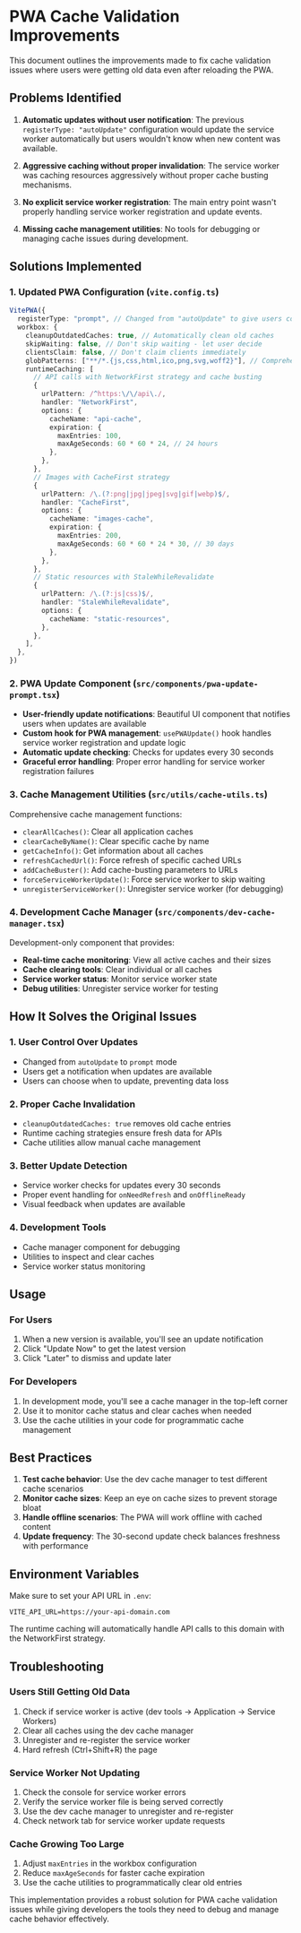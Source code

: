 # PWA Cache Validation Improvements

This document outlines the improvements made to fix cache validation issues where users were getting old data even after reloading the PWA.

## Problems Identified

1. **Automatic updates without user notification**: The previous `registerType: "autoUpdate"` configuration would update the service worker automatically but users wouldn't know when new content was available.

2. **Aggressive caching without proper invalidation**: The service worker was caching resources aggressively without proper cache busting mechanisms.

3. **No explicit service worker registration**: The main entry point wasn't properly handling service worker registration and update events.

4. **Missing cache management utilities**: No tools for debugging or managing cache issues during development.

## Solutions Implemented

### 1. Updated PWA Configuration (`vite.config.ts`)

```typescript
VitePWA({
  registerType: "prompt", // Changed from "autoUpdate" to give users control
  workbox: {
    cleanupOutdatedCaches: true, // Automatically clean old caches
    skipWaiting: false, // Don't skip waiting - let user decide
    clientsClaim: false, // Don't claim clients immediately
    globPatterns: ["**/*.{js,css,html,ico,png,svg,woff2}"], // Comprehensive file patterns
    runtimeCaching: [
      // API calls with NetworkFirst strategy and cache busting
      {
        urlPattern: /^https:\/\/api\./,
        handler: "NetworkFirst",
        options: {
          cacheName: "api-cache",
          expiration: {
            maxEntries: 100,
            maxAgeSeconds: 60 * 60 * 24, // 24 hours
          },
        },
      },
      // Images with CacheFirst strategy
      {
        urlPattern: /\.(?:png|jpg|jpeg|svg|gif|webp)$/,
        handler: "CacheFirst",
        options: {
          cacheName: "images-cache",
          expiration: {
            maxEntries: 200,
            maxAgeSeconds: 60 * 60 * 24 * 30, // 30 days
          },
        },
      },
      // Static resources with StaleWhileRevalidate
      {
        urlPattern: /\.(?:js|css)$/,
        handler: "StaleWhileRevalidate",
        options: {
          cacheName: "static-resources",
        },
      },
    ],
  },
})
```

### 2. PWA Update Component (`src/components/pwa-update-prompt.tsx`)

- **User-friendly update notifications**: Beautiful UI component that notifies users when updates are available
- **Custom hook for PWA management**: `usePWAUpdate()` hook handles service worker registration and update logic
- **Automatic update checking**: Checks for updates every 30 seconds
- **Graceful error handling**: Proper error handling for service worker registration failures

### 3. Cache Management Utilities (`src/utils/cache-utils.ts`)

Comprehensive cache management functions:

- `clearAllCaches()`: Clear all application caches
- `clearCacheByName()`: Clear specific cache by name
- `getCacheInfo()`: Get information about all caches
- `refreshCachedUrl()`: Force refresh of specific cached URLs
- `addCacheBuster()`: Add cache-busting parameters to URLs
- `forceServiceWorkerUpdate()`: Force service worker to skip waiting
- `unregisterServiceWorker()`: Unregister service worker (for debugging)

### 4. Development Cache Manager (`src/components/dev-cache-manager.tsx`)

Development-only component that provides:

- **Real-time cache monitoring**: View all active caches and their sizes
- **Cache clearing tools**: Clear individual or all caches
- **Service worker status**: Monitor service worker state
- **Debug utilities**: Unregister service worker for testing

## How It Solves the Original Issues

### 1. **User Control Over Updates**
- Changed from `autoUpdate` to `prompt` mode
- Users get a notification when updates are available
- Users can choose when to update, preventing data loss

### 2. **Proper Cache Invalidation**
- `cleanupOutdatedCaches: true` removes old cache entries
- Runtime caching strategies ensure fresh data for APIs
- Cache utilities allow manual cache management

### 3. **Better Update Detection**
- Service worker checks for updates every 30 seconds
- Proper event handling for `onNeedRefresh` and `onOfflineReady`
- Visual feedback when updates are available

### 4. **Development Tools**
- Cache manager component for debugging
- Utilities to inspect and clear caches
- Service worker status monitoring

## Usage

### For Users
1. When a new version is available, you'll see an update notification
2. Click "Update Now" to get the latest version
3. Click "Later" to dismiss and update later

### For Developers
1. In development mode, you'll see a cache manager in the top-left corner
2. Use it to monitor cache status and clear caches when needed
3. Use the cache utilities in your code for programmatic cache management

## Best Practices

1. **Test cache behavior**: Use the dev cache manager to test different cache scenarios
2. **Monitor cache sizes**: Keep an eye on cache sizes to prevent storage bloat
3. **Handle offline scenarios**: The PWA will work offline with cached content
4. **Update frequency**: The 30-second update check balances freshness with performance

## Environment Variables

Make sure to set your API URL in `.env`:
```
VITE_API_URL=https://your-api-domain.com
```

The runtime caching will automatically handle API calls to this domain with the NetworkFirst strategy.

## Troubleshooting

### Users Still Getting Old Data
1. Check if service worker is active (dev tools → Application → Service Workers)
2. Clear all caches using the dev cache manager
3. Unregister and re-register the service worker
4. Hard refresh (Ctrl+Shift+R) the page

### Service Worker Not Updating
1. Check the console for service worker errors
2. Verify the service worker file is being served correctly
3. Use the dev cache manager to unregister and re-register
4. Check network tab for service worker update requests

### Cache Growing Too Large
1. Adjust `maxEntries` in the workbox configuration
2. Reduce `maxAgeSeconds` for faster cache expiration
3. Use the cache utilities to programmatically clear old entries

This implementation provides a robust solution for PWA cache validation issues while giving developers the tools they need to debug and manage cache behavior effectively. 